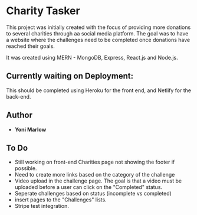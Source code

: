 # Charity Tasker

This project was initially created with the focus of providing more donations to several charities through aa social media platform. The goal was to have a website where the challenges need to be completed once donations have reached their goals. 

It was created using MERN - MongoDB, Express, React.js and Node.js.


## Currently waiting on Deployment:

This should be completed using Heroku for the front end, and Netlify for the back-end.

## Author

* **Yoni Marlow** 

## To Do

* Still working on front-end Charities page not showing the footer if possible.
* Need to create more links based on the category of the challenge
* Video upload in the challenge page. The goal is that a video must be uploaded before a user can click on the "Completed" status. 
* Seperate challenges based on status (incomplete vs completed)
* insert pages to the "Challenges" lists.
* Stripe test integration.
